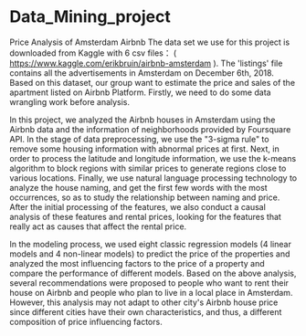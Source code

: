 # Data_Mining_project
Price Analysis of Amsterdam Airbnb
The data set we use for this project is downloaded from Kaggle with 6 csv files： ( https://www.kaggle.com/erikbruin/airbnb-amsterdam ). 
The 'listings' file contains all the advertisements in Amsterdam on December 6th, 2018. Based on this dataset, our group want to estimate 
the price and sales of the apartment listed on Airbnb Platform. Firstly, we need to do some data wrangling work before analysis.

In this project, we analyzed the Airbnb houses in Amsterdam using the Airbnb data and the information of neighborhoods provided by Foursquare API. 
In the stage of data preprocessing, we use the "3-sigma rule" to remove some housing information with abnormal prices at first. 
Next, in order to process the latitude and longitude information, we use the k-means algorithm to block regions with similar prices 
to generate regions close to various locations. Finally, we use natural language processing technology to analyze the house naming, 
and get the first few words with the most occurrences, so as to study the relationship between naming and price. After the initial 
processing of the features, we also conduct a causal analysis of these features and rental prices, looking for the features that really
act as causes that affect the rental price.

In the modeling process, we used eight classic regression models (4 linear models and 4 non-linear models) to predict the price of the 
properties and analyzed the most influencing factors to the price of a property and compare the performance of different models. 
Based on the above analysis, several recommendations were proposed to people who want to rent their house on Airbnb and 
people who plan to live in a local place in Amsterdam. However, this analysis may not adapt to other city's Airbnb house price 
since different cities have their own characteristics, and thus, a different composition of price influencing factors.
